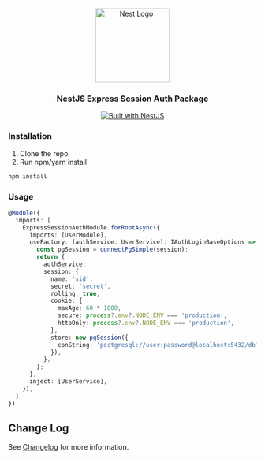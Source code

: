 <h1 align="center"></h1>

<div align="center">
  <a href="http://nestjs.com/" target="_blank">
    <img src="https://nestjs.com/img/logo_text.svg" width="150" alt="Nest Logo" />
  </a>
</div>

<h3 align="center">NestJS Express Session Auth Package</h3>

<div align="center">
  <a href="https://nestjs.com" target="_blank">
    <img src="https://img.shields.io/badge/built%20with-NestJs-red.svg" alt="Built with NestJS">
  </a>
</div>

### Installation

1. Clone the repo
2. Run npm/yarn install

```bash
npm install
```
### Usage
  
  ```ts
  @Module({
    imports: [
      ExpressSessionAuthModule.forRootAsync({
        imports: [UserModule],
        useFactory: (authService: UserService): IAuthLoginBaseOptions => {
          const pgSession = connectPgSimple(session);
          return {
            authService,
            session: {
              name: 'sid',
              secret: 'secret',
              rolling: true,
              cookie: {
                maxAge: 60 * 1000,
                secure: process?.env?.NODE_ENV === 'production',
                httpOnly: process?.env?.NODE_ENV === 'production',
              },
              store: new pgSession({
                conString: 'postgresql://user:password@localhost:5432/db?schema=public',
              }),
            },
          };
        },
        inject: [UserService],
      }),
    ]
  })
  ```

## Change Log

See [Changelog](CHANGELOG.md) for more information.
